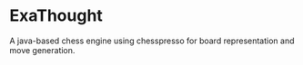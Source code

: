 # ExaThought
A java-based chess engine using chesspresso for board representation and move generation. 

